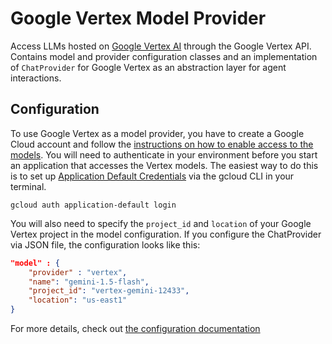 # Google Vertex Model Provider

Access LLMs hosted on [Google Vertex AI](https://cloud.google.com/vertex-ai) through the Google Vertex API.
Contains model and provider configuration classes and an implementation of `ChatProvider` for Google Vertex as an abstraction layer for agent interactions.

## Configuration

To use Google Vertex as a model provider, you have to create a Google Cloud account and follow the [instructions on how to enable access to the models](https://cloud.google.com/vertex-ai/docs/start/cloud-environment).
You will need to authenticate in your environment before you start an application that accesses the Vertex models. The easiest way to do this is to set up [Application Default Credentials](https://cloud.google.com/docs/authentication/provide-credentials-adc) via the gcloud CLI in your terminal.
```
gcloud auth application-default login
```

You will also need to specify the `project_id` and `location` of your Google Vertex project in the model configuration. If you configure the ChatProvider via JSON file, the configuration looks like this:
```json
"model" : {
    "provider" : "vertex",
    "name": "gemini-1.5-flash",
    "project_id": "vertex-gemini-12433",
    "location": "us-east1"
}
```
For more details, check out [the configuration documentation](/java/acorn-config/README.md)